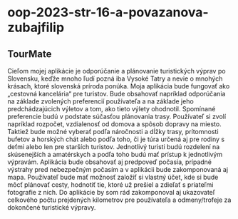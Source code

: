 # oop-2023-str-16-a-povazanova-zubajfilip

## TourMate
Cieľom mojej aplikácie je odporúčanie a plánovanie turistických výprav po Slovensku, keďže mnoho ľudí pozná iba Vysoké Tatry a nevie o mnohých krásach, ktoré slovenská príroda ponúka. Moja aplikácia bude fungovať ako „cestovná kancelária“ pre turistov. Bude obsahovať napríklad odporúčania na základe zvolených preferencií používateľa a na základe jeho predchádzajúcich výletov a tom, ako tieto výlety ohodnotil. Spomínané preferencie budú v podstate súčasťou plánovania trasy. Používateľ si zvolí napríklad rozpočet, vzdialenosť od domova a spôsob dopravy na miesto. Taktiež bude možné vyberať podľa náročnosti a dĺžky trasy, prítomnosti bufetov a horských chát alebo podľa toho, či je túra určená aj pre rodiny s deťmi alebo len pre starších turistov. Jednotlivý turisti budú rozdelení na skúsenejších a amatérskych a podľa toho budú mať prístup k jednotlivým výpravám. Aplikácia bude obsahovať aj predpoveď počasia, prípadné výstrahy pred nebezpečným počasím a v aplikácii bude zakomponovaná aj mapa. Používateľ bude mať možnosť založiť si vlastný účet, kde si bude môcť plánovať cesty, hodnotiť tie, ktoré už prešiel a zdieľať s priateľmi fotografie z nich. Do aplikácie by som rád zakomponoval aj ukazovateľ celkového počtu prejdených kilometrov pre používateľa a odmeny/trofeje za dokončené turistické výpravy.
